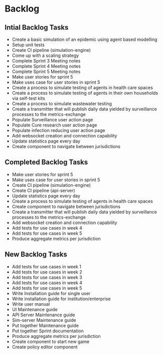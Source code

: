 # Backlog

## Intial Backlog Tasks
-   Create a basic simulation of an epidemic using agent based modelling
-   Setup unit tests
-   Create CI pipeline (simulation-engine)
-   Come up with a scaling strategy
-   Complete Sprint 3 Meeting notes
-   Complete Sprint 4 Meeting notes
-   Complete Sprint 5 Meeting notes			
-   Make user stories for sprint 5
-   Make uses case for user stories in sprint 5
-   Create a process to simulate testing of agents in health care spaces
-   Create a process to simulate testing of agents in their own households via self-test kits
-   Create a process to simulate wastewater testing
-   Create a transmitter that will publish daily data yielded by surveillance processes to the metrics-exchange
-   Populate Surveillance user action page
-   Populate Cure research user action page
-   Populate infection reducing user action page
-   Add websocket creation and connection capability
-   Update statistics page every day
-   Create component to navigate between jurisdictions

## Completed Backlog Tasks
-  Make user stories for sprint 5
-  Make uses case for user stories in sprint 5
-  Create CI pipeline (simulation-engine)	
-  Create CI pipeline (api-server)	
-  Update statistics page every day	
-  Create a process to simulate testing of agents in health care spaces	
-  Create component to navigate between jurisdictions	
-  Create a transmitter that will publish daily data yielded by surveillance processes to the metrics-exchange	
-  Add websocket creation and connection capability	
-  Add tests for use cases in week 4
-  Add tests for use cases in week 5
-  Produce aggregate metrics per jurisdiction	

## New Backlog Tasks
-  Add tests for use cases in week 1
-  Add tests for use cases in week 2
-  Add tests for use cases in week 3
-  Add tests for use cases in week 4
-  Add tests for use cases in week 5
-  Write Installation guide for single user
-  Write installation guide for institution/enterprise
-  Write user manual
-  UI Maintenance guide
-  API Server Maintenance guide
-  Sim-server Maintenance guide
-  Put together Maintenance guide
-  Put together Sprint documentation
-  Produce aggregate metrics per jurisdiction
-  Create component to start new game
-  Create policy editor component
